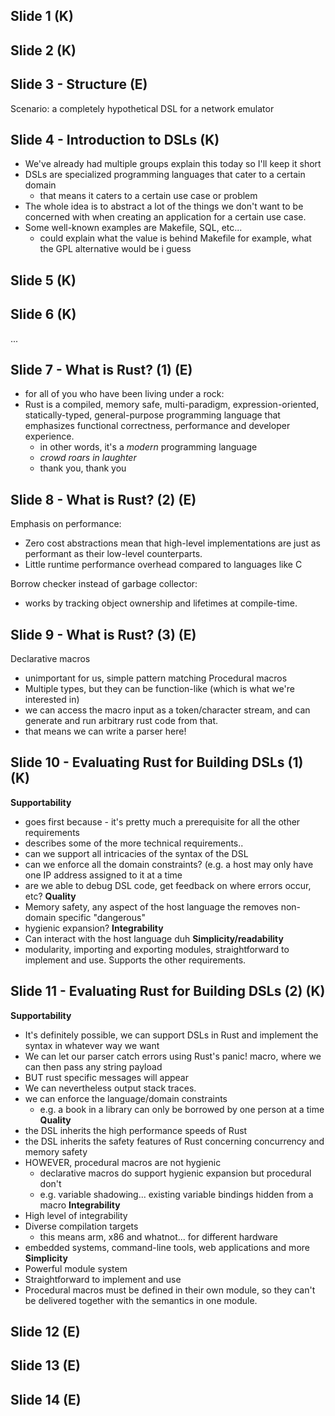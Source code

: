 
## Slide 1 (K)
## Slide 2 (K)
## Slide 3 - Structure (E)
Scenario: a completely hypothetical DSL for a network emulator
## Slide 4 - Introduction to DSLs (K)
- We've already had multiple groups explain this today so I'll keep it short
- DSLs are specialized programming languages that cater to a certain domain
	- that means it caters to a certain use case or problem
- The whole idea is to abstract a lot of the things we don't want to be concerned with when creating an application for a certain use case.
- Some well-known examples are Makefile, SQL, etc...
	- could explain what the value is behind Makefile for example, what the GPL alternative would be i guess
## Slide 5 (K)
## Slide 6 (K)
...

## Slide 7 - What is Rust? (1) (E)
- for all of you who have been living under a rock:
- Rust is a compiled, memory safe, multi-paradigm, expression-oriented, statically-typed, general-purpose programming language that emphasizes functional correctness, performance and developer experience.
	- in other words, it's a _modern_ programming language
	- *crowd roars in laughter*
	- thank you, thank you
## Slide 8 - What is Rust? (2) (E)
Emphasis on performance:
- Zero cost abstractions mean that high-level implementations are just as performant as their low-level counterparts. 
- Little runtime performance overhead compared to languages like C

Borrow checker instead of garbage collector:
- works by tracking object ownership and lifetimes at compile-time.

## Slide 9 - What is Rust? (3) (E)
Declarative macros
- unimportant for us, simple pattern matching
Procedural macros
- Multiple types, but they can be function-like (which is what we're interested in)
- we can access the macro input as a token/character stream, and can generate and run arbitrary rust code from that. 
- that means we can write a parser here!

## Slide 10 - Evaluating Rust for Building DSLs (1) (K)
**Supportability**
- goes first because - it's pretty much a prerequisite for all the other requirements
- describes some of the more technical requirements..
- can we support all intricacies of the syntax of the DSL
- can we enforce all the domain constraints? (e.g. a host may only have one IP address assigned to it at a time
- are we able to debug DSL code, get feedback on where errors occur, etc?
**Quality**
- Memory safety, any aspect of the host language the removes non-domain specific "dangerous"
- hygienic expansion?
**Integrability**
- Can interact with the host language duh
**Simplicity/readability**
- modularity, importing and exporting modules, straightforward to implement and use. Supports the other requirements.

## Slide 11 - Evaluating Rust for Building DSLs (2) (K)
**Supportability**
- It's definitely possible, we can support DSLs in Rust and implement the syntax in whatever way we want
- We can let our parser catch errors using Rust's panic! macro, where we can then pass any string payload
- BUT rust specific messages will appear
- We can nevertheless output stack traces.
- we can enforce the language/domain constraints
	- e.g. a book in a library can only be borrowed by one person at a time 
**Quality**
- the DSL inherits the high performance speeds of Rust
- the DSL inherits the safety features of Rust concerning concurrency and memory safety
- HOWEVER, procedural macros are not hygienic
	- declarative macros do support hygienic expansion but procedural don't
	- e.g. variable shadowing... existing variable bindings hidden from a macro 
**Integrability**
- High level of integrability
- Diverse compilation targets
	- this means arm, x86 and whatnot... for different hardware
- embedded systems, command-line tools, web applications and more
**Simplicity**
- Powerful module system
- Straightforward to implement and use
- Procedural macros must be defined in their own module, so they can't be delivered together with the semantics in one module. 

## Slide 12 (E)

## Slide 13 (E)

## Slide 14 (E)